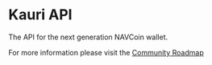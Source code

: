 # Kauri API

The API for the next generation NAVCoin wallet.

For more information please visit the [Community Roadmap](https://navcoin.org/community-roadmap/)
